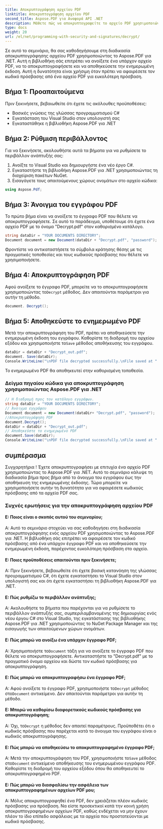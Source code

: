 ```yaml
---
title: Αποκρυπτογράφηση αρχείου PDF
linktitle: Αποκρυπτογράφηση αρχείου PDF
second_title: Aspose.PDF για Αναφορά API .NET
description: Μάθετε πώς να αποκρυπτογραφείτε το αρχείο PDF χρησιμοποιώντας το Aspose.PDF για .NET.
type: docs
weight: 20
url: /el/net/programming-with-security-and-signatures/decrypt/
---
```

Σε αυτό το σεμινάριο, θα σας καθοδηγήσουμε στη διαδικασία αποκρυπτογράφησης αρχείου PDF χρησιμοποιώντας το Aspose.PDF για .NET. Αυτή η βιβλιοθήκη σάς επιτρέπει να ανοίξετε ένα υπάρχον αρχείο PDF, να το αποκρυπτογραφήσετε και να αποθηκεύσετε την ενημερωμένη έκδοση. Αυτή η δυνατότητα είναι χρήσιμη όταν πρέπει να αφαιρέσετε τον κωδικό πρόσβασης από ένα αρχείο PDF για ευκολότερη πρόσβαση.

## Βήμα 1: Προαπαιτούμενα

Πριν ξεκινήσετε, βεβαιωθείτε ότι έχετε τις ακόλουθες προϋποθέσεις:

- Βασικές γνώσεις της γλώσσας προγραμματισμού C#
- Εγκατάσταση του Visual Studio στον υπολογιστή σας
- Εγκαταστάθηκε η βιβλιοθήκη Aspose.PDF για .NET

## Βήμα 2: Ρύθμιση περιβάλλοντος

Για να ξεκινήσετε, ακολουθήστε αυτά τα βήματα για να ρυθμίσετε το περιβάλλον ανάπτυξής σας:

1. Ανοίξτε το Visual Studio και δημιουργήστε ένα νέο έργο C#.
2. Εγκαταστήστε τη βιβλιοθήκη Aspose.PDF για .NET χρησιμοποιώντας τη διαχείριση πακέτων NuGet.
3. Εισαγάγετε τους απαιτούμενους χώρους ονομάτων στο αρχείο κώδικα:

```csharp
using Aspose.Pdf;
```

## Βήμα 3: Άνοιγμα του εγγράφου PDF

Το πρώτο βήμα είναι να ανοίξετε το έγγραφο PDF που θέλετε να αποκρυπτογραφήσετε. Σε αυτό το παράδειγμα, υποθέτουμε ότι έχετε ένα αρχείο PDF με το όνομα "Decrypt.pdf" στον καθορισμένο κατάλογο.

```csharp
string dataDir = "YOUR DOCUMENTS DIRECTORY";
Document document = new Document(dataDir + "Decrypt.pdf", "password");
```

Φροντίστε να αντικαταστήσετε τα σύμβολα κράτησης θέσης με τις πραγματικές τοποθεσίες και τους κωδικούς πρόσβασης που θέλετε να χρησιμοποιήσετε.

## Βήμα 4: Αποκρυπτογράφηση PDF

 Αφού ανοίξετε το έγγραφο PDF, μπορείτε να το αποκρυπτογραφήσετε χρησιμοποιώντας το`Decrypt` μέθοδος. Δεν απαιτούνται παράμετροι για αυτήν τη μέθοδο.

```csharp
document. Decrypt();
```

## Βήμα 5: Αποθηκεύστε το ενημερωμένο PDF

 Μετά την αποκρυπτογράφηση του PDF, πρέπει να αποθηκεύσετε την ενημερωμένη έκδοση του εγγράφου. Καθορίστε τη διαδρομή του αρχείου εξόδου και χρησιμοποιήστε το`Save` μέθοδος αποθήκευσης του εγγράφου.

```csharp
dataDir = dataDir + "Decrypt_out.pdf";
document. Save(dataDir);
Console.WriteLine("\nPDF file decrypted successfully.\nFile saved at " + dataDir);
```

Το ενημερωμένο PDF θα αποθηκευτεί στην καθορισμένη τοποθεσία.

### Δείγμα πηγαίου κώδικα για αποκρυπτογράφηση χρησιμοποιώντας Aspose.PDF για .NET 

```csharp
// Η διαδρομή προς τον κατάλογο εγγράφων.
string dataDir = "YOUR DOCUMENTS DIRECTORY";
// Άνοιγμα εγγράφου
Document document = new Document(dataDir+ "Decrypt.pdf", "password");
//Αποκρυπτογράφηση PDF
document.Decrypt();
dataDir = dataDir + "Decrypt_out.pdf";
// Αποθηκεύστε το ενημερωμένο PDF
document.Save(dataDir);
Console.WriteLine("\nPDF file decrypted successfully.\nFile saved at " + dataDir);
```

## συμπέρασμα

Συγχαρητήρια ! Έχετε αποκρυπτογραφήσει με επιτυχία ένα αρχείο PDF χρησιμοποιώντας το Aspose.PDF για .NET. Αυτό το σεμινάριο κάλυψε τη διαδικασία βήμα προς βήμα από το άνοιγμα του εγγράφου έως την αποθήκευση της ενημερωμένης έκδοσης. Τώρα μπορείτε να χρησιμοποιήσετε αυτήν τη δυνατότητα για να αφαιρέσετε κωδικούς πρόσβασης από τα αρχεία PDF σας.

### Συχνές ερωτήσεις για την αποκρυπτογράφηση αρχείου PDF

#### Ε: Ποιος είναι ο σκοπός αυτού του σεμιναρίου;

Α: Αυτό το σεμινάριο στοχεύει να σας καθοδηγήσει στη διαδικασία αποκρυπτογράφησης ενός αρχείου PDF χρησιμοποιώντας το Aspose.PDF για .NET. Η βιβλιοθήκη σάς επιτρέπει να αφαιρέσετε τον κωδικό πρόσβασης από ένα υπάρχον έγγραφο PDF και να αποθηκεύσετε την ενημερωμένη έκδοση, παρέχοντας ευκολότερη πρόσβαση στο αρχείο.

#### Ε: Ποιες προϋποθέσεις απαιτούνται πριν ξεκινήσετε;

Α: Πριν ξεκινήσετε, βεβαιωθείτε ότι έχετε βασική κατανόηση της γλώσσας προγραμματισμού C#, ότι έχετε εγκαταστήσει το Visual Studio στον υπολογιστή σας και ότι έχετε εγκαταστήσει τη βιβλιοθήκη Aspose.PDF για .NET.

#### Ε: Πώς ρυθμίζω το περιβάλλον ανάπτυξης;

Α: Ακολουθήστε τα βήματα που παρέχονται για να ρυθμίσετε το περιβάλλον ανάπτυξής σας, συμπεριλαμβανομένης της δημιουργίας ενός νέου έργου C# στο Visual Studio, της εγκατάστασης της βιβλιοθήκης Aspose.PDF για .NET χρησιμοποιώντας το NuGet Package Manager και της εισαγωγής των απαιτούμενων χώρων ονομάτων.

#### Ε: Πώς μπορώ να ανοίξω ένα υπάρχον έγγραφο PDF;

 Α: Χρησιμοποιήστε το`Document` τάξη για να ανοίξετε το έγγραφο PDF που θέλετε να αποκρυπτογραφήσετε. Αντικαταστήστε το "Decrypt.pdf" με το πραγματικό όνομα αρχείου και δώστε τον κωδικό πρόσβασης για αποκρυπτογράφηση.

#### Ε: Πώς μπορώ να αποκρυπτογραφήσω ένα έγγραφο PDF;

 Α: Αφού ανοίξετε το έγγραφο PDF, χρησιμοποιήστε το`Decrypt` μέθοδος στο`Document` αντικείμενο. Δεν απαιτούνται παράμετροι για αυτήν τη μέθοδο.

#### Ε: Μπορώ να καθορίσω διαφορετικούς κωδικούς πρόσβασης για αποκρυπτογράφηση;

 Α: Όχι, το`Decrypt` η μέθοδος δεν απαιτεί παραμέτρους. Προϋποθέτει ότι ο κωδικός πρόσβασης που παρέχεται κατά το άνοιγμα του εγγράφου είναι ο κωδικός αποκρυπτογράφησης.

#### Ε: Πώς μπορώ να αποθηκεύσω το αποκρυπτογραφημένο έγγραφο PDF;

 Α: Μετά την αποκρυπτογράφηση του PDF, χρησιμοποιήστε το`Save` μέθοδος στο`Document` αντικείμενο αποθήκευσης του ενημερωμένου εγγράφου PDF. Καθορίστε τη διαδρομή του αρχείου εξόδου όπου θα αποθηκευτεί το αποκρυπτογραφημένο PDF.

#### Ε: Πώς μπορώ να διασφαλίσω την ασφάλεια των αποκρυπτογραφημένων αρχείων PDF μου;

Α: Μόλις αποκρυπτογραφηθεί ένα PDF, δεν χρειάζεται πλέον κωδικός πρόσβασης για πρόσβαση. Να είστε προσεκτικοί κατά την κοινή χρήση αποκρυπτογραφημένων αρχείων PDF, καθώς ενδέχεται να μην έχουν πλέον το ίδιο επίπεδο ασφάλειας με τα αρχεία που προστατεύονται με κωδικό πρόσβασης.